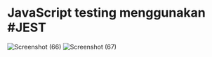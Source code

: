 # JavaScript testing menggunakan #JEST
![Screenshot (66)](https://user-images.githubusercontent.com/76932074/193217732-cc4360c6-1559-4171-9b49-aa3167ba9d84.png)
![Screenshot (67)](https://user-images.githubusercontent.com/76932074/193217821-55f6295a-2df1-4906-adfd-f3fd26939b28.png)

